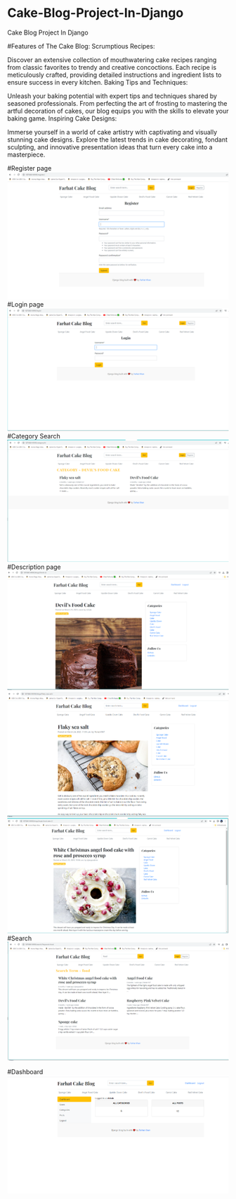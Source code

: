 # Cake-Blog-Project-In-Django
Cake Blog Project In Django

#Features of The Cake Blog:
Scrumptious Recipes:

Discover an extensive collection of mouthwatering cake recipes ranging from classic favorites to trendy and creative concoctions. Each recipe is meticulously crafted, providing detailed instructions and ingredient lists to ensure success in every kitchen.
Baking Tips and Techniques:

Unleash your baking potential with expert tips and techniques shared by seasoned professionals. From perfecting the art of frosting to mastering the artful decoration of cakes, our blog equips you with the skills to elevate your baking game.
Inspiring Cake Designs:

Immerse yourself in a world of cake artistry with captivating and visually stunning cake designs. Explore the latest trends in cake decorating, fondant sculpting, and innovative presentation ideas that turn every cake into a masterpiece.

#Register page 
![Django blog project](/public/11.PNG)
#Login page
![Django blog project](/public/22.PNG)
#Category Search  
![Django blog project](/public/cat.PNG)
#Description page 
![Django blog project](/public/descrp1.PNG)
![Django blog project](/public/descrp2.PNG)
![Django blog project](/public/descrp3.PNG)
#Search
![Django blog project](/public/search.PNG)

#Dashboard
![Django blog project](/public/dashboard.PNG)
